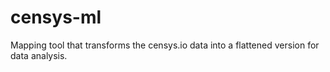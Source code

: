 # censys-ml
Mapping tool that transforms the censys.io data into a flattened version for data analysis. 
